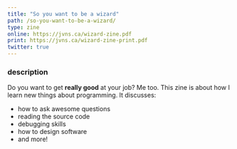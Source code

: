 ```yaml
---
title: "So you want to be a wizard"
path: /so-you-want-to-be-a-wizard/
type: zine
online: https://jvns.ca/wizard-zine.pdf
print: https://jvns.ca/wizard-zine-print.pdf
twitter: true
---
```



### description

Do you want to get **really good** at your job? Me too. This zine is about how I learn new things
about programming. It discusses:

* how to ask awesome questions
* reading the source code
* debugging skills
* how to design software
* and more!


